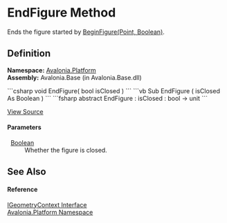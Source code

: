 # EndFigure Method


Ends the figure started by <a href="M_Avalonia_Platform_IGeometryContext_BeginFigure">BeginFigure(Point, Boolean)</a>.



## Definition
**Namespace:** <a href="N_Avalonia_Platform">Avalonia.Platform</a>  
**Assembly:** Avalonia.Base (in Avalonia.Base.dll)

<Tabs groupId="api-code-preview">
<TabItem value="csharp" label="C#">
```csharp
void EndFigure(
	bool isClosed
)
```
</TabItem>
<TabItem value="vb" label="VB">
```vb
Sub EndFigure ( 
	isClosed As Boolean
)
```
</TabItem>
<TabItem value="fsharp" label="F#">
```fsharp
abstract EndFigure : 
        isClosed : bool -> unit 
```
</TabItem>
</Tabs>



<a href="https://github.com/AvaloniaUI/Avalonia/tree/master/src/Avalonia.Base/Platform/IGeometryContext.cs" title="View the source code">View Source</a>



#### Parameters
<dl><dt>  <a href="https://learn.microsoft.com/dotnet/api/system.boolean" target="_blank" rel="noopener noreferrer">Boolean</a></dt><dd>Whether the figure is closed.</dd></dl>

## See Also


#### Reference
<a href="T_Avalonia_Platform_IGeometryContext">IGeometryContext Interface</a>  
<a href="N_Avalonia_Platform">Avalonia.Platform Namespace</a>  

